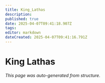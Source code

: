 ```yaml
---
title: King_Lathas
description: 
published: true
date: 2025-04-07T09:41:18.907Z
tags: 
editor: markdown
dateCreated: 2025-04-07T09:41:16.791Z
---
```


# King Lathas

*This page was auto-generated from structure.*